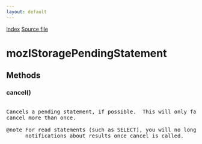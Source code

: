 ```yaml
---
layout: default
---
```

<div id='links'><a href="../index.html">Index</a>
<a href="http://dxr.mozilla.org/mozilla-central/source/storage/public/mozIStoragePendingStatement.idl">Source file</a>
</div>

# mozIStoragePendingStatement #

## Methods ##

### cancel() ###
<pre>  
Cancels a pending statement, if possible.  This will only fail if you try  
cancel more than once.  
  
@note For read statements (such as SELECT), you will no longer receive any  
      notifications about results once cancel is called.  
  
</pre>